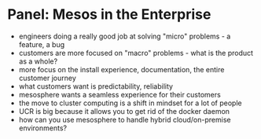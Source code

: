 # Panel: Mesos in the Enterprise

- engineers doing a really good job at solving "micro" problems - a feature, a bug
- customers are more focused on "macro" problems - what is the product as a whole?
- more focus on the install experience, documentation, the entire customer journey
- what customers want is predictability, reliability
- mesosphere wants a seamless experience for their customers
- the move to cluster computing is a shift in mindset for a lot of people
- UCR is big because it allows you to get rid of the docker daemon
- how can you use mesosphere to handle hybrid cloud/on-premise environments?